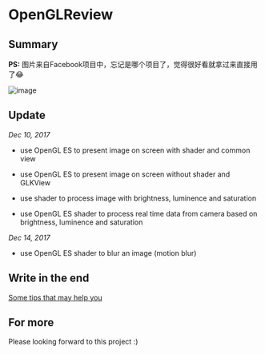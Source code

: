 # OpenGLReview

**Summary**
---

**PS:** 图片来自Facebook项目中，忘记是哪个项目了，觉得很好看就拿过来直接用了😂

![image](https://github.com/DribsAndDrabs1129/OpenGLReview/blob/master/screenshot/test.gif?2)

**Update**
---

*Dec 10, 2017*

- use OpenGL ES to present image on screen with shader and common view

- use OpenGL ES to present image on screen without shader and GLKView 

- use shader to process image with brightness, luminence and saturation

- use OpenGL ES shader to process real time data from camera based on brightness, luminence and saturation

*Dec 14, 2017*

- use OpenGL ES shader to blur an image (motion blur)

**Write in the end**
---

[Some tips that may help you](http://blog.csdn.net/u013883974/article/details/78763978 "OpenGL ES 渲染和简单的滤镜效果")

**For more**
---

Please looking forward to this project  :)
